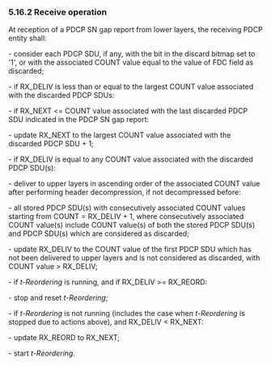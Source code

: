 ### 5.16.2 Receive operation

At reception of a PDCP SN gap report from lower layers, the receiving
PDCP entity shall:

\- consider each PDCP SDU, if any, with the bit in the discard bitmap
set to \'1\', or with the associated COUNT value equal to the value of
FDC field as discarded;

\- if RX_DELIV is less than or equal to the largest COUNT value
associated with the discarded PDCP SDUs:

\- if RX_NEXT \<= COUNT value associated with the last discarded PDCP
SDU indicated in the PDCP SN gap report:

\- update RX_NEXT to the largest COUNT value associated with the
discarded PDCP SDU + 1;

\- if RX_DELIV is equal to any COUNT value associated with the discarded
PDCP SDU(s):

\- deliver to upper layers in ascending order of the associated COUNT
value after performing header decompression, if not decompressed before:

\- all stored PDCP SDU(s) with consecutively associated COUNT values
starting from COUNT = RX_DELIV + 1, where consecutively associated COUNT
value(s) include COUNT value(s) of both the stored PDCP SDU(s) and PDCP
SDU(s) which are considered as discarded;

\- update RX_DELIV to the COUNT value of the first PDCP SDU which has
not been delivered to upper layers and is not considered as discarded,
with COUNT value \> RX_DELIV;

\- if *t-Reordering* is running, and if RX_DELIV \>= RX_REORD:

\- stop and reset *t-Reordering*;

\- if *t-Reordering* is not running (includes the case when
*t-Reordering* is stopped due to actions above), and RX_DELIV \<
RX_NEXT:

\- update RX_REORD to RX_NEXT;

\- start *t-Reordering*.